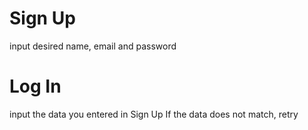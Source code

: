 # Sign Up
input desired name, email and password

# Log In
input the data you entered in Sign Up
If the data does not match, retry

